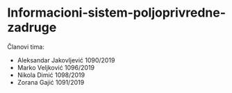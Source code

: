 # Informacioni-sistem-poljoprivredne-zadruge


Članovi tima: 
* Aleksandar Jakovljević 1090/2019
* Marko Veljković 1096/2019
* Nikola Dimić 1098/2019
* Zorana Gajić 1091/2019
